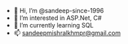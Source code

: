 - 👋 Hi, I’m @sandeep-since-1996
- 👀 I’m interested in ASP.Net, C#
- 🌱 I’m currently learning SQL
- 📫 sandeepmishralkhmpr@gmail.com

<!---
sandeep-since-1996/sandeep-since-1996 is a ✨ special ✨ repository because its `README.md` (this file) appears on your GitHub profile.
You can click the Preview link to take a look at your changes.
--->
